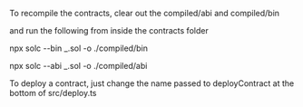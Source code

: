 To recompile the contracts, clear out the compiled/abi and compiled/bin

and run the following from inside the contracts folder

npx solc --bin _.sol -o ./compiled/bin

npx solc --abi _.sol -o ./compiled/abi

To deploy a contract, just change the name passed to deployContract at the bottom of src/deploy.ts
